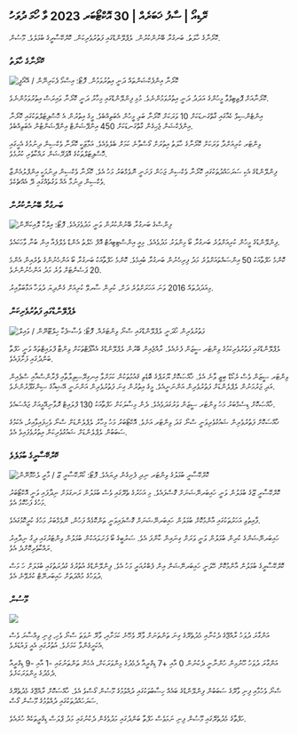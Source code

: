 ## ރޭޑިއޯ \| ސާފު ޚަބަރެއް \| 30 އޮކްޓޯބަރ 2023 ވާ ހޯމަ ދުވަހު

ކޮރޯނާގެ ހާލަތު. ބަނގުރާ ބޭނުންކުރުން. ލެޕްލޭންޑްގައި ފަތުރުވެރިކަން. ކޮރްކޭސާރީގެ ބުޅަލެވެ. މޫސުން.

### ކޮރޯނާގެ ހާލަތު

![ކޮރޯނާ އިންފެކްޝަންތައް ދަނީ އިތުރުވަމުން. ފޮޓޯ: އިސްމޯ ޕެކަރިނޭން / އޭއޯޕީ](https://images.cdn.yle.fi/image/upload/c_crop,h_1992,w_3543,x_0,y_232/ar_1.7777777777777777,c_fill,g_faces,h_675,w_1200/dpr_1.0/q_auto:eco/f_auto/fl_lossy/v1698673937/39-1193332653fb40a9c4a2)

ކޮރޯނާއަށް ޕޮޒިޓިވްވާ މީހުންގެ އަދަދު ދަނީ އިތުރުވަމުންނެވެ. މުޅި ފިންލޭންޑްގައި މިހާރު ދަނީ ކޮރޯނާ ވައިރަސް އިތުރުވަމުންނެވެ.

އިންޓެންސިވް ކެއާގައި ގާތްގަނޑަކަށް 10 ވަރަކަށް ކޮރޯނާ ބަލި މީހުން އެބަތިއްބެވެ. މީގެ އިތުރުން އެ ހޮސްޕިޓަލްތަކުގައި ކޮރޯނާ އިންފެކްޝަން ޖެހިގެން ގާތްގަނޑަކަށް 450 އިންޕޭޝަންޓް އިންޕޭޝަންޓުން އެބަތިއްބެވެ.

ވިންޓަރ ކުރިއަށްދާ ވަރަކަށް ކޮރޯނާގެ ހާލަތު އިތުރަށް ގޯސްވާނެ ކަމަށް ބެލެވެއެވެ. އަމާޒަކީ ކޮރޯނާ ވެކްސިން ދިނުމުގެ އެހީގައި ހޮސްޕިޓަލްތަކުގެ އޮޕަރޭޝަން ރައްކާތެރި ކުރުމެވެ.

ފިންލޭންޑްގެ އެކި ސަރަހައްދުތަކުގައި ކޮރޯނާ ވެކްސިން ޖަހަން ފަށަނީ ނޮވެމްބަރު މަހު އެވެ. ކޮރޯނާ ވެކްސިން ދިނުމަކީ އިންފްލުއެންޒާ ވެކްސިން ދިނުމާ އެއް ވަގުތެއްގައި ދޭ އެއްޗެކެވެ.

### ބަނގުރާ ބޭނުންކުރުން

![ފިންސްގެ ބަނގުރާ ބޭނުންކުރުން ވަނީ މަދުވެފައެވެ. ފޮޓޯ: އިލްކާ ލޮއިކަނޭން](https://images.cdn.yle.fi/image/upload/c_crop,h_2160,w_3840,x_0,y_325/ar_1.7777777777777777,c_fill,g_faces,h_675,w_1200/dpr_1.0/q_auto:އީކޯ/އެފް_އޮޓޯ/އެފްއެލް_ލޮސީ/ވީ1682602904/39-1105424644a7b35b4046)

ފިންލޭންޑުގެ މީހުން ކުރިއަށްވުރެ ބަނގުރާ ބޯ މިންވަރު މަދުވެއެވެ. މިއީ އިންސްޓިޓިއުޓް އޮފް ހެލްތު އެންޑް ވެލްފެއާ އިން ބުނާ ވާހަކައެވެ.

ކޮންމެ ހަފްތާއަކު 50 އިންސައްތައަށްވުރެ މަދު ފިރިހެނުން ބަނގުރާ ބުއިމެވެ. ކޮންމެ ހަފްތާއަކު ބަނގުރާ ބޯ އަންހެނުންގެ ތެރެއިން އެންމެ 20 ޕަސެންޓަށް ވުރެ މަދު އަންހެނުންނެވެ.

މިއަދަދުތައް 2016 ވަނަ އަހަރަށްވުރެ ދަށް، ކުރިން ސާރވޭ ކުރިއަށް ގެންދިޔަ ދުވަހާ އަޅާބަލާއިރު.

### ލެޕްލޭންޑްގައި ފަތުރުވެރިކަން

![ފަތުރުވެރިން ހޯދަނީ ލެޕްލޭންޑްގައި ސްނޯ ވިންޓަރެއް. ފޮޓޯ: ވެސާ-ޕެކާ ހިލްޓޫނޭން / ވައިލް](https://images.cdn.yle.fi/image/upload/c_crop,h_3375,w_6000,x_0,y_473/ar_1.77777777777777777,c_fill,g_faces,h_675,w_1200/dpr_1.0/q_auto:eco/f_auto/fl_lossy/v1673250132/39-105687963bbc441bd57b)

ލެޕްލޭންޑްގައި ފަތުރުވެރިކަމުގެ ވިންޓަރ ސީޒަން ފެށެއެވެ. ރާއްޖެއިން ބޭރުން ލެޕްލޭންޑްގެ އެއާޕޯޓްތަކަށް ވިންޓާ ފްލައިޓްތައް ވަނީ ހަފްތާ ބަންދުގައި ފަށާފައެވެ.

ވިންޓަރ ސީޒަން ވެސް ރެކޯޑް ބިޒީ ވާނެ އެވެ. ޚާއްޞަކޮށް ޔޫރަޕްގެ ބޮޑެތި ޤައުމުތަކުން ކަމަށްވާ އިނގިރޭސިވިލާތާއި ފްރާންސްއާއި ސްޕެއިން އަދި ޖަރުމަނުން ލެޕްލެންޑަށް ފަތުރުވެރިން އަންނަނީއެވެ. މީގެ އިތުރުން ގިނަ ފަތުރުވެރިން އަންނަނީ އޭޝިއާގެ ސިންގަޕޫރުންނެވެ.

ޚާއްޞަކޮށް ޑިސެމްބަރު މަހު ވިންޓަރ ސީޒަން ވަރުގަދަވެއެވެ. ދެން މިސާލަކަށް ހަފްތާއަކު 130 ފްލައިޓް ރޮވާނިއޭމީއަށް ޖައްސައެވެ.

ޚާއްސަކޮށް ފަތުރުވެރިން ޝައުގުވެރިވަނީ ސްނޯ ގަދަ ވިންޓަރ އަށެވެ. އޮކްޓޯބަރު މަހު މިހާރު ލެޕްލެންޑަށް ސްނޯ ވެހިފައިވާއިރު، އެކަމުގެ ސަބަބުން ލެޕްލެންޑަށް ޝައުގުވެރިކަން އިތުރުވެފައިވެ އެވެ.

### ކޮރްކޭސާރީގެ ބުޅަލެވެ

![ކޮރްކޭސާރީ ބުޅަލުގެ ވިންޓަރ ނިދި ފެށިގެން ދިޔައެވެ. ފޮޓޯ: ކޯރްކޭސާރީ ޒޫ / މާރީ ލެހްމޮނޭން](https://images.cdn.yle.fi/image/upload/c_crop,h_3239,w_5759,x_0,y_0/ar_1.77777777777777777,c_fill,g_faces,h_675,w_1200/dpr_1.0/q_auto:eco/f_auto/fl_lossy/v1698664391/39-1193141653f687431ff4)

ކޮރްކޭސާރީ ޒޫގެ ބުޅަލުން ވަނީ ހައިބަރނޭޝަނަށް ގޮސްފައެވެ. މި އަހަރުގެ ތެރޭގައި ވެސް ބުޅަލުން ރަނގަޅަށް ނިދާފައި ވަނީ އޮކްޓޯބަރު މަހުގެ ފަހުކޮޅު އެވެ.

ފާއިތުވި އަހަރުތަކުގައި އާންމުކޮށް ބުޅަލުން ހައިބަރނޭޝަނަށް ގޮސްފައިވަނީ ތަންކޮޅެއް ފަހުން، ނޮވެމްބަރު މަހުގެ ކުރީކޮޅުގައެވެ.

ހައިބަރނޭޝަންގެ ކުރިން ބުޅަލުން ވަނީ ވަރަށް ގިނައިން ކާންފަ އެވެ. ސަރުބީގެ ބޯ ފަށަލައަކުން ބުޅަލުން ވިންޓަރުގައި ދިގު ނިދާއިރު ރައްކާތެރިކޮށްދެ އެވެ.

ކޮރްކޭސާރީގެ ބުޅަލުން އާންމުކޮށް ހޭލަނީ ހައިބަރނޭޝަން އިން ފެބްރުއަރީ މަހު އެވެ. ފިންލޭންޑްގެ އުތުރުގެ ގުދުރަތުގައި ބުޅަލަށް ހަ މަސް ދުވަހުގެ މުއްދަތަށް ހައިބަރނޭޓް ކުރެވޭނެ އެވެ.

### މޫސުން

![](https://images.cdn.yle.fi/image/upload/c_crop,h_1080,w_1919,x_0,y_0/ar_1.77777777777777777,c_fill,g_faces,h_675,w_1200/dpr_1.0/q_auto:eco/f_auto/fl_lossy/v1698681609/39-1193390653fd2ed08682)

އަންގާރަ ދުވަހު ރާއްޖޭގެ ދެކުނާއި މެދުތެރޭގެ ގިނަ ތަންތަނަށް ވާރޭ ވެހޭނެ ކަމަށާއި، ވާރޭ ނުވަތަ ސްނޯ ވެހި، ފިނި ވިއްސާރަ ވެސް އެކަށީގެންވާ ކަމަށެވެ. އުތުރުގައި އެއީ ޕައުޑަރެވެ.

އަންގާރަ ދުވަހު ހޫނުމިން ހުންނާނީ ދެކުނުން 0 އާއި +7 ޑިގްރީއާ ދެމެދުގެ މިންވަރަކަށް، އެހެން ތަންތަނުގައި -1 އާއި -9 ޑިގްރީއާ ދެމެދުގެ މިންވަރަކަށެވެ.

ސްނޯ ވެހުމާއި ފިނި ވާރޭގެ ސަބަބުން ފިންލޭންޑްގެ ބައެއް ހިސާބުތަކުގައި ދުއްވުމުގެ މޫސުން ގޯސްވެ އެވެ. ހާއްސަކޮށް ރާއްޖޭގެ މެދުތެރޭގެ ސަރަހައްދުތަކުގައި ދުއްވުމުގެ މޫސުން ގޯސް.

ހަފްތާގެ މެދުތެރޭގައި މޫސުން ފިނި ނަމަވެސް ހަފްތާ ބަންދުގައި މަދުވެގެން ދެކުނުގައި މަދު ޕްލަސް ޑިގްރީތަކެއް ހުރެއެވެ.